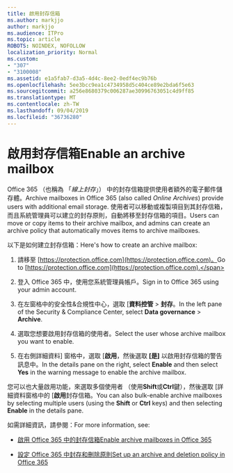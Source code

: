 ```yaml
---
title: 啟用封存信箱
ms.author: markjjo
author: markjjo
ms.audience: ITPro
ms.topic: article
ROBOTS: NOINDEX, NOFOLLOW
localization_priority: Normal
ms.custom:
- "307"
- "3100008"
ms.assetid: e1a5fab7-d3a5-4d4c-8ee2-0edf4ec9b76b
ms.openlocfilehash: 5ee3bcc9ea1c4734958d5c404ce89e2bda6f5e63
ms.sourcegitcommit: a256e8680379c006287ae30996763051c4d9ff85
ms.translationtype: MT
ms.contentlocale: zh-TW
ms.lasthandoff: 09/04/2019
ms.locfileid: "36736280"
---
```

# <a name="enable-an-archive-mailbox"></a><span data-ttu-id="c56d3-102">啟用封存信箱</span><span class="sxs-lookup"><span data-stu-id="c56d3-102">Enable an archive mailbox</span></span>

<span data-ttu-id="c56d3-103">Office 365 （也稱為 「*線上封存*」） 中的封存信箱提供使用者額外的電子郵件儲存體。</span><span class="sxs-lookup"><span data-stu-id="c56d3-103">Archive mailboxes in Office 365 (also called  *Online Archives*) provide users with additional email storage.</span></span> <span data-ttu-id="c56d3-104">使用者可以移動或複製項目到其封存信箱，而且系統管理員可以建立的封存原則，自動將移至封存信箱的項目。</span><span class="sxs-lookup"><span data-stu-id="c56d3-104">Users can move or copy items to their archive mailbox, and admins can create an archive policy that automatically moves items to archive mailboxes.</span></span>
  
<span data-ttu-id="c56d3-105">以下是如何建立封存信箱：</span><span class="sxs-lookup"><span data-stu-id="c56d3-105">Here's how to create an archive mailbox:</span></span>
  
1. <span data-ttu-id="c56d3-106">請移至 [https://protection.office.com](https://protection.office.com)。</span><span class="sxs-lookup"><span data-stu-id="c56d3-106">Go to [https://protection.office.com](https://protection.office.com).</span></span>

2. <span data-ttu-id="c56d3-107">登入 Office 365 中，使用您系統管理員帳戶。</span><span class="sxs-lookup"><span data-stu-id="c56d3-107">Sign in to Office 365 using your admin account.</span></span>

3. <span data-ttu-id="c56d3-108">在左窗格中的安全性&amp;合規性中心，選取 [**資料控管** \> **封存**。</span><span class="sxs-lookup"><span data-stu-id="c56d3-108">In the left pane of the Security &amp; Compliance Center, select **Data governance** \> **Archive**.</span></span>

4. <span data-ttu-id="c56d3-109">選取您想要啟用封存信箱的使用者。</span><span class="sxs-lookup"><span data-stu-id="c56d3-109">Select the user whose archive mailbox you want to enable.</span></span>

5. <span data-ttu-id="c56d3-110">在右側詳細資料] 窗格中，選取 [**啟用**，然後選取 **[是]** 以啟用封存信箱的警告訊息中。</span><span class="sxs-lookup"><span data-stu-id="c56d3-110">In the details pane on the right, select **Enable** and then select **Yes** in the warning message to enable the archive mailbox.</span></span>

<span data-ttu-id="c56d3-111">您可以也大量啟用功能，來選取多個使用者 （使用**Shift**或**Ctrl**鍵），然後選取 [詳細資料窗格中的 [**啟用**封存信箱。</span><span class="sxs-lookup"><span data-stu-id="c56d3-111">You can also bulk-enable archive mailboxes by selecting multiple users (using the **Shift** or **Ctrl** keys) and then selecting **Enable** in the details pane.</span></span>
  
<span data-ttu-id="c56d3-112">如需詳細資訊，請參閱：</span><span class="sxs-lookup"><span data-stu-id="c56d3-112">For more information, see:</span></span>
  
- [<span data-ttu-id="c56d3-113">啟用 Office 365 中的封存信箱</span><span class="sxs-lookup"><span data-stu-id="c56d3-113">Enable archive mailboxes in Office 365</span></span>](https://docs.microsoft.com/office365/securitycompliance/enable-archive-mailboxes)

- [<span data-ttu-id="c56d3-114">設定 Office 365 中封存和刪除原則</span><span class="sxs-lookup"><span data-stu-id="c56d3-114">Set up an archive and deletion policy in Office 365</span></span>](https://docs.microsoft.com//office365/securitycompliance/set-up-an-archive-and-deletion-policy-for-mailboxes)
